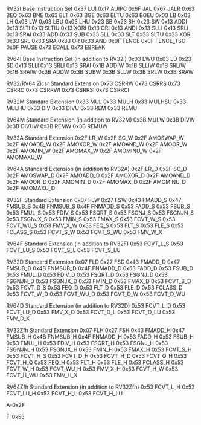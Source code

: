RV32I Base Instruction Set
0x37 LUI
0x17 AUIPC
0x6F JAL
0x67 JALR
0x63 BEQ
0x63 BNE
0x63 BLT
0x63 BGE
0x63 BLTU
0x63 BGEU
0x03 LB
0x03 LH
0x03 LW
0x03 LBU
0x03 LHU
0x23 SB
0x23 SH
0x23 SW
0x13 ADDI
0x13 SLTI
0x13 SLTIU
0x13 XORI
0x13 ORI
0x13 ANDI
0x13 SLLI
0x13 SRLI
0x13 SRAI
0x33 ADD
0x33 SUB
0x33 SLL
0x33 SLT
0x33 SLTU
0x33 XOR
0x33 SRL
0x33 SRA
0x33 OR
0x33 AND
0x0F FENCE
0x0F FENCE_TSO
0x0F PAUSE
0x73 ECALL
0x73 EBREAK


RV64I Base Instruction Set (in addition to RV32I)
0x03 LWU
0x03 LD
0x23 SD
0x13 SLLI
0x13 SRLI
0x13 SRAI
0x1B ADDIW
0x1B SLLIW
0x1B SRLIW
0x1B SRAIW
0x3B ADDW
0x3B SUBW
0x3B SLLW
0x3B SRLW
0x3B SRAW


RV32/RV64 Zicsr Standard Extension
0x73 CSRRW
0x73 CSRRS
0x73 CSRRC
0x73 CSRRWI
0x73 CSRRSI
0x73 CSRRCI


RV32M Standard Extension
0x33 MUL
0x33 MULH
0x33 MULHSU
0x33 MULHU
0x33 DIV
0x33 DIVU
0x33 REM
0x33 REMU


RV64M Standard Extension (in addition to RV32M)
0x3B MULW
0x3B DIVW
0x3B DIVUW
0x3B REMW
0x3B REMUW


RV32A Standard Extension
0x2F LR_W
0x2F SC_W
0x2F AMOSWAP_W
0x2F AMOADD_W
0x2F AMOXOR_W
0x2F AMOAND_W
0x2F AMOOR_W
0x2F AMOMIN_W
0x2F AMOMAX_W
0x2F AMOMINU_W
0x2F AMOMAXU_W


RV64A Standard Extension (in addition to RV32A)
0x2F LR_D
0x2F SC_D
0x2F AMOSWAP_D
0x2F AMOADD_D
0x2F AMOXOR_D
0x2F AMOAND_D
0x2F AMOOR_D
0x2F AMOMIN_D
0x2F AMOMAX_D
0x2F AMOMINU_D
0x2F AMOMAXU_D


RV32F Standard Extension
0x07 FLW
0x27 FSW
0x43 FMADD_S
0x47 FMSUB_S
0x4B FNMSUB_S
0x4F FNMADD_S
0x53 FADD_S
0x53 FSUB_S
0x53 FMUL_S
0x53 FDIV_S
0x53 FSQRT_S
0x53 FSGNJ_S
0x53 FSGNJN_S
0x53 FSGNJX_S
0x53 FMIN_S
0x53 FMAX_S
0x53 FCVT_W_S
0x53 FCVT_WU_S
0x53 FMV_X_W
0x53 FEQ_S
0x53 FLT_S
0x53 FLE_S
0x53 FCLASS_S
0x53 FCVT_S_W
0x53 FCVT_S_WU
0x53 FMV_W_X


RV64F Standard Extension (in addition to RV32F)
0x53 FCVT_L_S
0x53 FCVT_LU_S
0x53 FCVT_S_L
0x53 FCVT_S_LU


RV32D Standard Extension
0x07 FLD
0x27 FSD
0x43 FMADD_D
0x47 FMSUB_D
0x4B FNMSUB_D
0x4F FNMADD_D
0x53 FADD_D
0x53 FSUB_D
0x53 FMUL_D
0x53 FDIV_D
0x53 FSQRT_D
0x53 FSGNJ_D
0x53 FSGNJN_D
0x53 FSGNJX_D
0x53 FMIN_D
0x53 FMAX_D
0x53 FCVT_S_D
0x53 FCVT_D_S
0x53 FEQ_D
0x53 FLT_D
0x53 FLE_D
0x53 FCLASS_D
0x53 FCVT_W_D
0x53 FCVT_WU_D
0x53 FCVT_D_W
0x53 FCVT_D_WU


RV64D Standard Extension (in addition to RV32D)
0x53 FCVT_L_D
0x53 FCVT_LU_D
0x53 FMV_X_D
0x53 FCVT_D_L
0x53 FCVT_D_LU
0x53 FMV_D_X


RV32Zfh Standard Extension
0x07 FLH
0x27 FSH
0x43 FMADD_H
0x47 FMSUB_H
0x4B FNMSUB_H
0x4F FNMADD_H
0x53 FADD_H
0x53 FSUB_H
0x53 FMUL_H
0x53 FDIV_H
0x53 FSQRT_H
0x53 FSGNJ_H
0x53 FSGNJN_H
0x53 FSGNJX_H
0x53 FMIN_H
0x53 FMAX_H
0x53 FCVT_S_H
0x53 FCVT_H_S
0x53 FCVT_D_H
0x53 FCVT_H_D
0x53 FCVT_Q_H
0x53 FCVT_H_Q
0x53 FEQ_H
0x53 FLT_H
0x53 FLE_H
0x53 FCLASS_H
0x53 FCVT_W_H
0x53 FCVT_WU_H
0x53 FMV_X_H
0x53 FCVT_H_W
0x53 FCVT_H_WU
0x53 FMV_H_X

RV64Zfh Standard Extension (in addition to RV32Zfh)
0x53 FCVT_L_H
0x53 FCVT_LU_H
0x53 FCVT_H_L
0x53 FCVT_H_LU

A-0x2F

F-0x53

